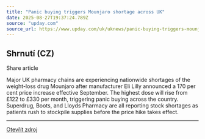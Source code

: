 ```yaml
---
title: "Panic buying triggers Mounjaro shortage across UK"
date: 2025-08-27T19:37:24.789Z
source: "upday.com"
source_url: https://www.upday.com/uk/uknews/panic-buying-triggers-mounjaro-shortage-across-uk/k5zkzzd
---
```


## Shrnutí (CZ)
Share article

Major UK pharmacy chains are experiencing nationwide shortages of the weight-loss drug Mounjaro after manufacturer Eli Lilly announced a 170 per cent price increase effective September. The highest dose will rise from £122 to £330 per month, triggering panic buying across the country. Superdrug, Boots, and Lloyds Pharmacy are all reporting stock shortages as patients rush to stockpile supplies before the price hike takes effect.

---

[Otevřít zdroj](https://www.upday.com/uk/uknews/panic-buying-triggers-mounjaro-shortage-across-uk/k5zkzzd)
